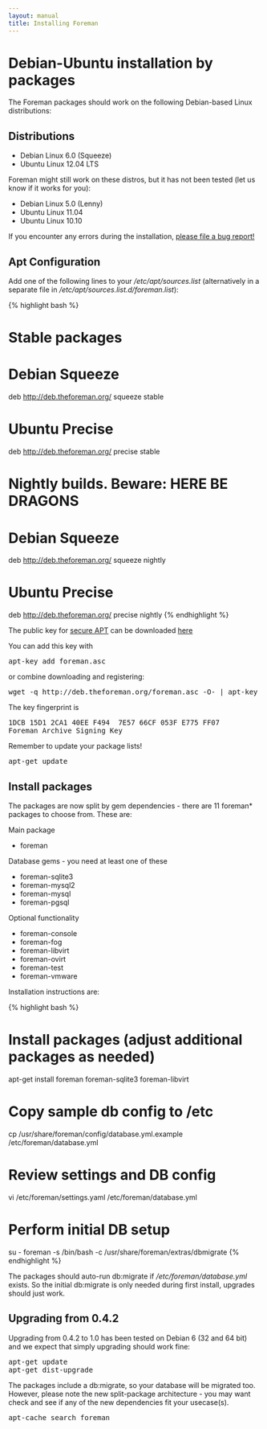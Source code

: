```yaml
---
layout: manual
title: Installing Foreman
---
```


# Debian-Ubuntu installation by packages

The Foreman packages should work on the following Debian-based Linux distributions:

## Distributions

* Debian Linux 6.0 (Squeeze)
* Ubuntu Linux 12.04 LTS

Foreman might still work on these distros, but it has not been tested (let us know if it works for you):

* Debian Linux 5.0 (Lenny)
* Ubuntu Linux 11.04
* Ubuntu Linux 10.10

If you encounter any errors during the installation, [please file a bug report!](http://theforeman.org/projects/foreman/issues/new)

## Apt Configuration

Add one of the following lines to your */etc/apt/sources.list* (alternatively in a separate file in */etc/apt/sources.list.d/foreman.list*):

{% highlight bash %}
# Stable packages

# Debian Squeeze
deb http://deb.theforeman.org/ squeeze stable
# Ubuntu Precise
deb http://deb.theforeman.org/ precise stable

# Nightly builds. Beware: HERE BE DRAGONS

# Debian Squeeze
deb http://deb.theforeman.org/ squeeze nightly
# Ubuntu Precise
deb http://deb.theforeman.org/ precise nightly
{% endhighlight %}

The public key for [secure APT](http://wiki.debian.org/SecureApt) can be downloaded [here](http://deb.theforeman.org/foreman.asc)

You can add this key with
<pre>apt-key add foreman.asc</pre>

or combine downloading and registering:
<pre>wget -q http://deb.theforeman.org/foreman.asc -O- | apt-key add -</pre>

The key fingerprint is
<pre>
1DCB 15D1 2CA1 40EE F494  7E57 66CF 053F E775 FF07
Foreman Archive Signing Key <packages@theforeman.org>
</pre>

Remember to update your package lists!

<pre>apt-get update</pre>

## Install packages

The packages are now split by gem dependencies - there are 11 foreman* packages to choose from. These are:

Main package
* foreman

Database gems - you need at least one of these
* foreman-sqlite3
* foreman-mysql2
* foreman-mysql
* foreman-pgsql

Optional functionality
* foreman-console
* foreman-fog
* foreman-libvirt
* foreman-ovirt
* foreman-test
* foreman-vmware

Installation instructions are:

{% highlight bash %}
# Install packages  (adjust additional packages as needed)
apt-get install foreman foreman-sqlite3 foreman-libvirt

# Copy sample db config to /etc
cp /usr/share/foreman/config/database.yml.example /etc/foreman/database.yml

# Review settings and DB config
vi /etc/foreman/settings.yaml /etc/foreman/database.yml

# Perform initial DB setup
su - foreman -s /bin/bash -c /usr/share/foreman/extras/dbmigrate
{% endhighlight %}

The packages should auto-run db:migrate if */etc/foreman/database.yml* exists. So the initial db:migrate is only needed during first install, upgrades should just work.

## Upgrading from 0.4.2

Upgrading from 0.4.2 to 1.0 has been tested on Debian 6 (32 and 64 bit) and we expect that simply upgrading should work fine:

<pre>
apt-get update
apt-get dist-upgrade
</pre>

The packages include a db:migrate, so your database will be migrated too. However, please note the new split-package architecture - you may want check and see if any of the new dependencies fit your usecase(s).

<pre>apt-cache search foreman</pre>